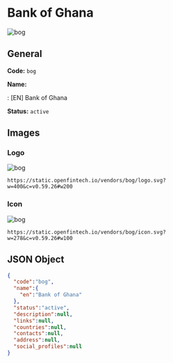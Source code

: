 
# Bank of Ghana 
![bog](https://static.openfintech.io/vendors/bog/logo.svg?w=400&c=v0.59.26#w200)  

## General 
 
**Code:** `bog` 
 
**Name:** 
 
:	[EN] Bank of Ghana 
 
**Status:** `active` 
 

## Images 

### Logo 
 
![bog](https://static.openfintech.io/vendors/bog/logo.svg?w=400&c=v0.59.26#w200)  

```
https://static.openfintech.io/vendors/bog/logo.svg?w=400&c=v0.59.26#w200
```  

### Icon 
 
![bog](https://static.openfintech.io/vendors/bog/icon.svg?w=278&c=v0.59.26#w100)  

```
https://static.openfintech.io/vendors/bog/icon.svg?w=278&c=v0.59.26#w100
```  

## JSON Object 

```json
{
  "code":"bog",
  "name":{
    "en":"Bank of Ghana"
  },
  "status":"active",
  "description":null,
  "links":null,
  "countries":null,
  "contacts":null,
  "address":null,
  "social_profiles":null
}
```  
